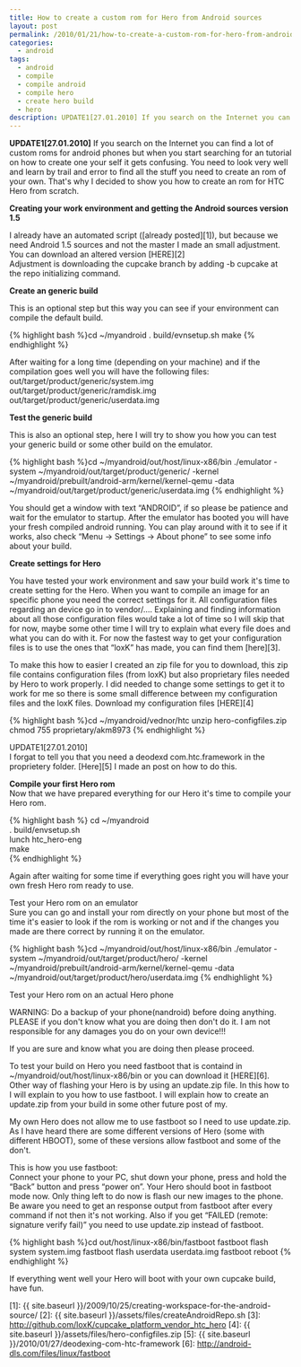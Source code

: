 ```yaml
---
title: How to create a custom rom for Hero from Android sources
layout: post
permalink: /2010/01/21/how-to-create-a-custom-rom-for-hero-from-android-sources/
categories:
  - android
tags:
  - android
  - compile
  - compile android
  - compile hero
  - create hero build
  - hero
description: UPDATE1[27.01.2010] If you search on the Internet you can find a lot of custom roms for android phones but when you start searching for an tutorial on how to create one your self it gets confusing. You need to look very well and learn by trail and error to find all the stuff you need to create an rom of your own. That's why I decided to show you how to create an rom for HTC Hero from scratch. 
---
```

**UPDATE1[27.01.2010]** If you search on the Internet you can find a lot of custom roms for android phones but when you start searching for an tutorial on how to create one your self it gets confusing. You need to look very well and learn by trail and error to find all the stuff you need to create an rom of your own. That's why I decided to show you how to create an rom for HTC Hero from scratch. 

**Creating your work environment and getting the Android sources version 1.5**

I already have an automated script ([already posted][1]), but because we need Android 1.5 sources and not the master I made an small adjustment. You can download an altered version [HERE][2]  
Adjustment is downloading the cupcake branch by adding -b cupcake at the repo initializing command.

**Create an generic build**

This is an optional step but this way you can see if your environment can compile the default build.

{% highlight bash %}cd ~/myandroid
. build/evnsetup.sh
make
{% endhighlight %}

After waiting for a long time (depending on your machine) and if the compilation goes well you will have the following files:  
out/target/product/generic/system.img  
out/target/product/generic/ramdisk.img  
out/target/product/generic/userdata.img

**Test the generic build**

This is also an optional step, here I will try to show you how you can test your generic build or some other build on the emulator.

{% highlight bash %}cd ~/myandroid/out/host/linux-x86/bin
./emulator -system ~/myandroid/out/target/product/generic/ -kernel ~/myandroid/prebuilt/android-arm/kernel/kernel-qemu -data ~/myandroid/out/target/product/generic/userdata.img
{% endhighlight %}

You should get a window with text “ANDROID”, if so please be patience and wait for the emulator to startup. After the emulator has booted you will have your fresh compiled android running. You can play around with it to see if it works, also check “Menu → Settings → About phone” to see some info about your build.

**Create settings for Hero**

You have tested your work environment and saw your build work it's time to create setting for the Hero. When you want to compile an image for an specific phone you need the correct settings for it. All configuration files regarding an device go in to vendor/&#8230;. Explaining and finding information about all those configuration files would take a lot of time so I will skip that for now, maybe some other time I will try to explain what every file does and what you can do with it. For now the fastest way to get your configuration files is to use the ones that “loxK” has made, you can find them [here][3].

To make this how to easier I created an zip file for you to download, this zip file contains configuration files (from loxK) but also proprietary files needed by Hero to work properly. I did needed to change some settings to get it to work for me so there is some small difference between my configuration files and the loxK files. Download my configuration files [HERE][4]

{% highlight bash %}cd ~/myandroid/vednor/htc
unzip hero-configfiles.zip
chmod 755 proprietary/akm8973
{% endhighlight %}

UPDATE1[27.01.2010]  
I forgat to tell you that you need a deodexd com.htc.framework in the proprietery folder. [Here][5] I made an post on how to do this.

**Compile your first Hero rom**  
Now that we have prepared everything for our Hero it's time to compile your Hero rom.  

{% highlight bash %}
cd ~/myandroid  
. build/envsetup.sh  
lunch htc_hero-eng  
make  
{% endhighlight %}

Again after waiting for some time if everything goes right you will have your own fresh Hero rom ready to use.

Test your Hero rom on an emulator  
Sure you can go and install your rom directly on your phone but most of the time it's easier to look if the rom is working or not and if the changes you made are there correct by running it on the emulator.

{% highlight bash %}cd ~/myandroid/out/host/linux-x86/bin
./emulator -system ~/myandroid/out/target/product/hero/ -kernel ~/myandroid/prebuilt/android-arm/kernel/kernel-qemu -data ~/myandroid/out/target/product/hero/userdata.img
{% endhighlight %}

Test your Hero rom on an actual Hero phone

WARNING: Do a backup of your phone(nandroid) before doing anything. PLEASE if you don't know what you are doing then don't do it. I am not responsible for any damages you do on your own device!!!

If you are sure and know what you are doing then please proceed.

To test your build on Hero you need fastboot that is containd in ~/myandroid/out/host/linux-x86/bin or you can download it [HERE][6]. Other way of flashing your Hero is by using an update.zip file. In this how to I will explain to you how to use fastboot. I will explain how to create an update.zip from your build in some other future post of my.

My own Hero does not allow me to use fastboot so I need to use update.zip. As I have heard there are some different versions of Hero (some with different HBOOT), some of these versions allow fastboot and some of the don't.

This is how you use fastboot:  
Connect your phone to your PC, shut down your phone, press and hold the “Back” button and press “power on”. Your Hero should boot in fastboot mode now. Only thing left to do now is flash our new images to the phone. Be aware you need to get an response output from fastboot after every command if not then it's not working. Also if you get “FAILED (remote: signature verify fail)” you need to use update.zip instead of fastboot.

{% highlight bash %}cd out/host/linux-x86/bin/fastboot
fastboot flash system system.img
fastboot flash userdata userdata.img
fastboot reboot
{% endhighlight %}

If everything went well your Hero will boot with your own cupcake build, have fun.

 [1]: {{ site.baseurl }}/2009/10/25/creating-workspace-for-the-android-source/
 [2]: {{ site.baseurl }}/assets/files/createAndroidRepo.sh
 [3]: http://github.com/loxK/cupcake_platform_vendor_htc_hero
 [4]: {{ site.baseurl }}/assets/files/hero-configfiles.zip
 [5]: {{ site.baseurl }}/2010/01/27/deodexing-com-htc-framework
 [6]: http://android-dls.com/files/linux/fastboot
